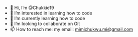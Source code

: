- 👋 Hi, I’m @Chukkie19
- 👀 I’m interested in learning how to code
- 🌱 I’m currently learning how to code
- 💞️ I’m looking to collaborate on Git
- 📫 How to reach me: my email: mimichukwu.mi@gmail.com

<!---
Chukkie19/Chukkie19 is a ✨ special ✨ repository because its `README.md` (this file) appears on your GitHub profile.
You can click the Preview link to take a look at your changes.
--->
